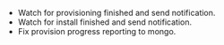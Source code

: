 * Watch for provisioning finished and send notification.
* Watch for install finished and send notification.
* Fix provision progress reporting to mongo.